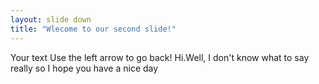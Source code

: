 ```yaml
---
layout: slide down
title: "Wlecome to our second slide!"
---
```

Your text
Use the left arrow to go back!
Hi.Well, I don't know what to say really so I hope you have a nice day
